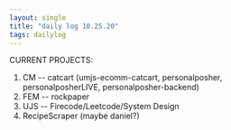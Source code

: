 ```yaml
---
layout: single
title: "daily log 10.25.20"
tags: dailylog
---
```




CURRENT PROJECTS:

1. CM -- catcart (umjs-ecomm-catcart, personalposher, personalposherLIVE, personalposher-backend)
2. FEM -- rockpaper 
3. UJS -- Firecode/Leetcode/System Design
4. RecipeScraper (maybe daniel?)



